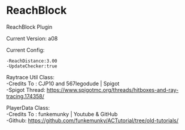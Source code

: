 # ReachBlock
ReachBlock Plugin

Current Version: a08

Current Config:
```
-ReachDistance:3.00
-UpdateChecker:true
```
Raytrace Util Class:  
  -Credits To : CJP10 and 567legodude | Spigot  
  -Spigot Thread: https://www.spigotmc.org/threads/hitboxes-and-ray-tracing.174358/  

PlayerData Class:  
  -Credits To : funkemunky | Youtube & GitHub  
  -Github: https://github.com/funkemunky/ACTutorial/tree/old-tutorials/  
